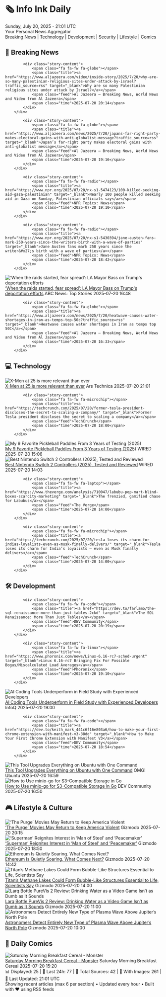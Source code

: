 <!-- Processing 54 RSS feeds at 2025-07-20 21:01:25 UTC -->
<!-- Processing: Saturday Morning Breakfast Cereal -->
<!-- Processing: Penny Arcade -->
<!-- Processing: Dilbert -->
<!-- Processing: Cyanide & Happiness -->
<!-- Processing: Questionable Content -->
<!-- Processing: Girl Genius -->
<!-- Processing: Dinosaur Comics -->
<!-- Processing: CNN Breaking News -->
<!-- Processing: Al Jazeera Breaking News -->
<!-- Processing: CBC News -->
<!-- Error processing https://rss.cbc.ca/lineup/topstories.xml: The read operation timed out -->
<!-- Processing: Reuters Top News -->
<!-- Processing: Reuters World News -->
<!-- Processing: Associated Press Breaking -->
<!-- Processing: ABC News Breaking -->
<!-- Processing: NBC News Breaking -->
<!-- Processing: Guardian World News -->
<!-- Processing: TechCrunch -->
<!-- Processing: Ars Technica -->
<!-- Processing: O'Reilly Radar -->
<!-- Processing: WIRED -->
<!-- Processing: Slashdot -->
<!-- Processing: Lobsters Python -->
<!-- Processing: Hacker News -->
<!-- Processing: Dev.to -->
<!-- Processing: Phoronix Linux News -->
<!-- Processing: It's FOSS -->
<!-- Processing: DistroWatch -->
<!-- Processing: Ubuntu Blog -->
<!-- Processing: GitHub Blog -->
<!-- Processing: GitLab Blog -->
<!-- Processing: InfoQ -->
<!-- Processing: DZone -->
<!-- Processing: Martin Fowler -->
<!-- Processing: Coding Horror -->
<!-- Processing: The Pragmatic Engineer -->
<!-- Processing: Lifehacker -->
<!-- Processing: Gizmodo -->
<!-- Processing: Kotaku -->
<!-- Processing: Krebs on Security -->
<!-- Processing: Schneier on Security -->
<!-- Generated 6 new posts out of 40 feeds processed -->
<div class="newspaper-header">
    <h1 class="newspaper-title">🗞️ Info Ink Daily</h1>
    <div class="newspaper-date">Sunday, July 20, 2025 - 21:01 UTC</div>
    <div class="newspaper-subtitle">Your Personal News Aggregator</div>
</div>

<div class="newspaper-nav">
    <a href="#breaking">Breaking News</a> |
    <a href="#tech">Technology</a> |
    <a href="#dev">Development</a> |
    <a href="#security">Security</a> |
    <a href="#lifestyle">Lifestyle</a> |
    <a href="#webcomics">Comics</a>
</div>

<div class="news-section breaking-news" id="breaking">
<h2 class="section-header">🚨 Breaking News</h2>
<div class="stories-container">
<div class="story">
            
            <div class="story-content">
                <span class="fa fa-fw fa-globe"></span>
                <span class="title"><a href="https://www.aljazeera.com/video/inside-story/2025/7/20/why-are-so-many-palestinian-religious-sites-under-attack-by-israel?traffic_source=rss" target="_blank">Why are so many Palestinian religious sites under attack by Israel?</a></span>
                <span class="feed">Al Jazeera – Breaking News, World News and Video from Al Jazeera</span>
                <span class="time">2025-07-20 20:14</span>
            </div>
        </div>
<div class="story">
            
            <div class="story-content">
                <span class="fa fa-fw fa-globe"></span>
                <span class="title"><a href="https://www.aljazeera.com/news/2025/7/20/japans-far-right-party-makes-electoral-gains-with-anti-globalist-message?traffic_source=rss" target="_blank">Japan’s far-right party makes electoral gains with anti-globalist message</a></span>
                <span class="feed">Al Jazeera – Breaking News, World News and Video from Al Jazeera</span>
                <span class="time">2025-07-20 19:16</span>
            </div>
        </div>
<div class="story">
            
            <div class="story-content">
                <span class="fa fa-fw fa-radio"></span>
                <span class="title"><a href="https://www.npr.org/2025/07/20/nx-s1-5474123/100-killed-seeking-aid-gaza-palestinian" target="_blank">Nearly 100 people killed seeking aid in Gaza on Sunday, Palestinian officials say</a></span>
                <span class="feed">NPR Topics: News</span>
                <span class="time">2025-07-20 19:10</span>
            </div>
        </div>
<div class="story">
            
            <div class="story-content">
                <span class="fa fa-fw fa-radio"></span>
                <span class="title"><a href="https://www.npr.org/2025/07/20/nx-s1-5430394/jane-austen-fans-mark-250-years-since-the-writers-birth-with-a-wave-of-parties" target="_blank">Jane Austen fans mark 250 years since the writer&#x27;s birth with a wave of parties</a></span>
                <span class="feed">NPR Topics: News</span>
                <span class="time">2025-07-20 18:42</span>
            </div>
        </div>
<div class="story">
            <img src="https://s.abcnews.com/images/Politics/ICE-LA-protest-20250720-getty-jh_1753029642819_hpMain_4x3t_384.jpg" alt="‘When the raids started, fear spread’: LA Mayor Bass on Trump&#x27;s deportation efforts" class="story-image" loading="lazy" onerror="this.style.display='none'">
            <div class="story-content">
                <span class="fa fa-fw fa-tv"></span>
                <span class="title"><a href="https://abcnews.go.com/Politics/raids-started-fear-spread-la-mayor-bass-trumps/story?id=123902468" target="_blank">‘When the raids started, fear spread’: LA Mayor Bass on Trump&#x27;s deportation efforts</a></span>
                <span class="feed">ABC News: Top Stories</span>
                <span class="time">2025-07-20 16:48</span>
            </div>
        </div>
<div class="story">
            
            <div class="story-content">
                <span class="fa fa-fw fa-globe"></span>
                <span class="title"><a href="https://www.aljazeera.com/news/2025/7/20/heatwave-causes-water-shortages-in-iran-as-temps-top-50c?traffic_source=rss" target="_blank">Heatwave causes water shortages in Iran as temps top 50C</a></span>
                <span class="feed">Al Jazeera – Breaking News, World News and Video from Al Jazeera</span>
                <span class="time">2025-07-20 16:33</span>
            </div>
        </div>
</div>
</div>
<div class="news-section tech-news" id="tech">
<h2 class="section-header">💻 Technology</h2>
<div class="stories-container">
<div class="story">
            <img src="https://cdn.arstechnica.net/wp-content/uploads/2025/07/xmen5-500x500-1752941188.jpg" alt="X-Men at 25 is more relevant than ever" class="story-image" loading="lazy" onerror="this.style.display='none'">
            <div class="story-content">
                <span class="fa fa-fw fa-cog"></span>
                <span class="title"><a href="https://arstechnica.com/culture/2025/07/x-men-at-25-is-more-relevant-than-ever/" target="_blank">X-Men at 25 is more relevant than ever</a></span>
                <span class="feed">Ars Technica</span>
                <span class="time">2025-07-20 21:01</span>
            </div>
        </div>
<div class="story">
            
            <div class="story-content">
                <span class="fa fa-fw fa-microchip"></span>
                <span class="title"><a href="https://techcrunch.com/2025/07/20/former-tesla-president-discloses-the-secret-to-scaling-a-company/" target="_blank">Former Tesla president discloses the secret to scaling a company</a></span>
                <span class="feed">TechCrunch</span>
                <span class="time">2025-07-20 18:00</span>
            </div>
        </div>
<div class="story">
            <img src="https://media.wired.com/photos/687b6f785be8b955cdab7089/master/pass/Best%20pickleball%20paddles%20update_.png" alt="My 9 Favorite Pickleball Paddles From 3 Years of Testing (2025)" class="story-image" loading="lazy" onerror="this.style.display='none'">
            <div class="story-content">
                <span class="fa fa-fw fa-bolt"></span>
                <span class="title"><a href="https://www.wired.com/gallery/best-pickleball-paddles/" target="_blank">My 9 Favorite Pickleball Paddles From 3 Years of Testing (2025)</a></span>
                <span class="feed">WIRED</span>
                <span class="time">2025-07-20 15:06</span>
            </div>
        </div>
<div class="story">
            <img src="https://media.wired.com/photos/687b5256d4a901096a09c8b8/master/pass/Best%20Switch%202%20Controllers_.png" alt="Best Nintendo Switch 2 Controllers (2025), Tested and Reviewed" class="story-image" loading="lazy" onerror="this.style.display='none'">
            <div class="story-content">
                <span class="fa fa-fw fa-bolt"></span>
                <span class="title"><a href="https://www.wired.com/gallery/best-nintendo-switch-2-controllers/" target="_blank">Best Nintendo Switch 2 Controllers (2025), Tested and Reviewed</a></span>
                <span class="feed">WIRED</span>
                <span class="time">2025-07-20 14:03</span>
            </div>
        </div>
<div class="story">
            
            <div class="story-content">
                <span class="fa fa-fw fa-laptop"></span>
                <span class="title"><a href="https://www.theverge.com/analysis/710047/labubu-pop-mart-blind-boxes-scarcity-marketing" target="_blank">The frenzied, gamified chase for Labubus</a></span>
                <span class="feed">The Verge</span>
                <span class="time">2025-07-20 14:00</span>
            </div>
        </div>
<div class="story">
            
            <div class="story-content">
                <span class="fa fa-fw fa-microchip"></span>
                <span class="title"><a href="https://techcrunch.com/2025/07/20/tesla-loses-its-charm-for-indias-loyalists-even-as-musk-finally-delivers/" target="_blank">Tesla loses its charm for India’s loyalists — even as Musk finally delivers</a></span>
                <span class="feed">TechCrunch</span>
                <span class="time">2025-07-20 14:00</span>
            </div>
        </div>
</div>
</div>
<div class="news-section dev-news" id="dev">
<h2 class="section-header">🛠️ Development</h2>
<div class="stories-container">
<div class="story">
            
            <div class="story-content">
                <span class="fa fa-fw fa-code"></span>
                <span class="title"><a href="https://dev.to/farlamo/the-sql-renaissance-more-than-just-tables-2ckd" target="_blank">The SQL Renaissance: More Than Just Tables</a></span>
                <span class="feed">DEV Community</span>
                <span class="time">2025-07-20 20:19</span>
            </div>
        </div>
<div class="story">
            
            <div class="story-content">
                <span class="fa fa-fw fa-linux"></span>
                <span class="title"><a href="https://www.phoronix.com/news/Linux-6.16-rc7-sched-urgent" target="_blank">Linux 6.16-rc7 Bringing Fix For Possible Bogus/Miscalculated Load Averages</a></span>
                <span class="feed">Phoronix</span>
                <span class="time">2025-07-20 19:10</span>
            </div>
        </div>
<div class="story">
            <img src="https://res.infoq.com/news/2025/07/ai-productivity/en/headerimage/generatedHeaderImage-1752897810891.jpg" alt="AI Coding Tools Underperform in Field Study with Experienced Developers" class="story-image" loading="lazy" onerror="this.style.display='none'">
            <div class="story-content">
                <span class="fa fa-fw fa-info-circle"></span>
                <span class="title"><a href="https://www.infoq.com/news/2025/07/ai-productivity/?utm_campaign=infoq_content&utm_source=infoq&utm_medium=feed&utm_term=global" target="_blank">AI Coding Tools Underperform in Field Study with Experienced Developers</a></span>
                <span class="feed">InfoQ</span>
                <span class="time">2025-07-20 19:00</span>
            </div>
        </div>
<div class="story">
            
            <div class="story-content">
                <span class="fa fa-fw fa-code"></span>
                <span class="title"><a href="https://dev.to/keith_mark_441c6f16e803a6/how-to-make-your-first-chrome-extension-with-manifest-v3-38do" target="_blank">How to Make Your First Chrome Extension with Manifest V3</a></span>
                <span class="feed">DEV Community</span>
                <span class="time">2025-07-20 18:54</span>
            </div>
        </div>
<div class="story">
            <img src="https://i0.wp.com/www.omgubuntu.co.uk/wp-content/uploads/2025/07/topgrade.jpg?resize=406%2C232&amp;ssl=1" alt="This Tool Upgrades Everything on Ubuntu with One Command" class="story-image" loading="lazy" onerror="this.style.display='none'">
            <div class="story-content">
                <span class="fa fa-fw fa-ubuntu"></span>
                <span class="title"><a href="https://www.omgubuntu.co.uk/2025/07/topgrade-ubuntu-one-command-updater" target="_blank">This Tool Upgrades Everything on Ubuntu with One Command</a></span>
                <span class="feed">OMG! Ubuntu</span>
                <span class="time">2025-07-20 16:59</span>
            </div>
        </div>
<div class="story">
            <img src="https://media2.dev.to/dynamic/image/width=800%2Cheight=%2Cfit=scale-down%2Cgravity=auto%2Cformat=auto/https%3A%2F%2Fdev-to-uploads.s3.amazonaws.com%2Fuploads%2Farticles%2F14ub5w3ag8e7yocf21r7.png" alt="How to Use minio-go for S3-Compatible Storage in Go" class="story-image" loading="lazy" onerror="this.style.display='none'">
            <div class="story-content">
                <span class="fa fa-fw fa-code"></span>
                <span class="title"><a href="https://dev.to/lovestaco/how-to-use-minio-go-for-s3-compatible-storage-in-go-5eai" target="_blank">How to Use minio-go for S3-Compatible Storage in Go</a></span>
                <span class="feed">DEV Community</span>
                <span class="time">2025-07-20 16:50</span>
            </div>
        </div>
</div>
</div>
<div class="news-section lifestyle-news" id="lifestyle">
<h2 class="section-header">🎮 Lifestyle & Culture</h2>
<div class="stories-container">
<div class="story">
            <img src="https://gizmodo.com/app/uploads/2025/07/forever-purge.jpg" alt="‘The Purge’ Movies May Return to Keep America Violent" class="story-image" loading="lazy" onerror="this.style.display='none'">
            <div class="story-content">
                <span class="fa fa-fw fa-computer"></span>
                <span class="title"><a href="https://gizmodo.com/the-purge-movies-may-return-to-keep-america-violent-2000631851" target="_blank">‘The Purge’ Movies May Return to Keep America Violent</a></span>
                <span class="feed">Gizmodo</span>
                <span class="time">2025-07-20 20:15</span>
            </div>
        </div>
<div class="story">
            <img src="https://gizmodo.com/app/uploads/2025/07/superman-movies-ranked.jpg" alt="‘Superman’ Reignites Interest in ‘Man of Steel’ and ‘Peacemaker’" class="story-image" loading="lazy" onerror="this.style.display='none'">
            <div class="story-content">
                <span class="fa fa-fw fa-computer"></span>
                <span class="title"><a href="https://gizmodo.com/superman-reignites-interest-in-man-of-steel-and-peacemaker-2000631775" target="_blank">‘Superman’ Reignites Interest in ‘Man of Steel’ and ‘Peacemaker’</a></span>
                <span class="feed">Gizmodo</span>
                <span class="time">2025-07-20 18:50</span>
            </div>
        </div>
<div class="story">
            <img src="https://gizmodo.com/app/uploads/2021/09/26c303726ec2038b053a894424992578.jpg" alt="Ethereum Is Quietly Soaring. What Comes Next?" class="story-image" loading="lazy" onerror="this.style.display='none'">
            <div class="story-content">
                <span class="fa fa-fw fa-computer"></span>
                <span class="title"><a href="https://gizmodo.com/ethereum-is-quietly-soaring-what-comes-next-2000631839" target="_blank">Ethereum Is Quietly Soaring. What Comes Next?</a></span>
                <span class="feed">Gizmodo</span>
                <span class="time">2025-07-20 14:42</span>
            </div>
        </div>
<div class="story">
            <img src="https://gizmodo.com/app/uploads/2025/07/titan.jpg" alt="Titan’s Methane Lakes Could Form Bubble-Like Structures Essential to Life, Scientists Say" class="story-image" loading="lazy" onerror="this.style.display='none'">
            <div class="story-content">
                <span class="fa fa-fw fa-computer"></span>
                <span class="title"><a href="https://gizmodo.com/titans-methane-lakes-could-form-bubble-like-structures-essential-to-life-scientists-say-2000630865" target="_blank">Titan’s Methane Lakes Could Form Bubble-Like Structures Essential to Life, Scientists Say</a></span>
                <span class="feed">Gizmodo</span>
                <span class="time">2025-07-20 14:00</span>
            </div>
        </div>
<div class="story">
            <img src="https://gizmodo.com/app/uploads/2025/07/Larq-Bottle-PureVis-2-review-04.jpg" alt="Larq Bottle PureVis 2 Review: Drinking Water as a Video Game Isn’t as Dumb as It Sounds" class="story-image" loading="lazy" onerror="this.style.display='none'">
            <div class="story-content">
                <span class="fa fa-fw fa-computer"></span>
                <span class="title"><a href="https://gizmodo.com/larq-bottle-purevis-2-review-drinking-water-as-a-video-game-isnt-as-dumb-as-it-sounds-2000631132" target="_blank">Larq Bottle PureVis 2 Review: Drinking Water as a Video Game Isn’t as Dumb as It Sounds</a></span>
                <span class="feed">Gizmodo</span>
                <span class="time">2025-07-20 11:00</span>
            </div>
        </div>
<div class="story">
            <img src="https://gizmodo.com/app/uploads/2025/07/juno-pic-jupiter-south-pole.jpg" alt="Astronomers Detect Entirely New Type of Plasma Wave Above Jupiter’s North Pole" class="story-image" loading="lazy" onerror="this.style.display='none'">
            <div class="story-content">
                <span class="fa fa-fw fa-computer"></span>
                <span class="title"><a href="https://gizmodo.com/astronomers-detect-entirely-new-type-of-plasma-wave-above-jupiters-north-pole-2000630859" target="_blank">Astronomers Detect Entirely New Type of Plasma Wave Above Jupiter’s North Pole</a></span>
                <span class="feed">Gizmodo</span>
                <span class="time">2025-07-20 10:00</span>
            </div>
        </div>
</div>
</div>
<div class="news-section webcomics-section" id="webcomics">
<h2 class="section-header">🎨 Daily Comics</h2>
<div class="stories-container">
<div class="story">
            <img src="https://www.smbc-comics.com/comics/1752732385-20250721.png" alt="Saturday Morning Breakfast Cereal - Monster" class="story-image" loading="lazy" onerror="this.style.display='none'">
            <div class="story-content">
                <span class="fa fa-fw fa-smile"></span>
                <span class="title"><a href="https://www.smbc-comics.com/comic/monster-3" target="_blank">Saturday Morning Breakfast Cereal - Monster</a></span>
                <span class="feed">Saturday Morning Breakfast Cereal</span>
                <span class="time">2025-07-20 15:20</span>
            </div>
        </div>
</div>
</div>

<div class="newspaper-footer">
    <div class="stats">
        📊 Displayed: 25 | 📅 Last 24h: 77 | 📡 Total Sources: 42 | 📸 With Images: 261 |
        🔄 Last Updated: 21:01 UTC
    </div>
    <div class="footer-note">
        Showing recent articles (max 6 per section) • Updated every hour • Built with ❤️ using RSS feeds
    </div>
</div>
